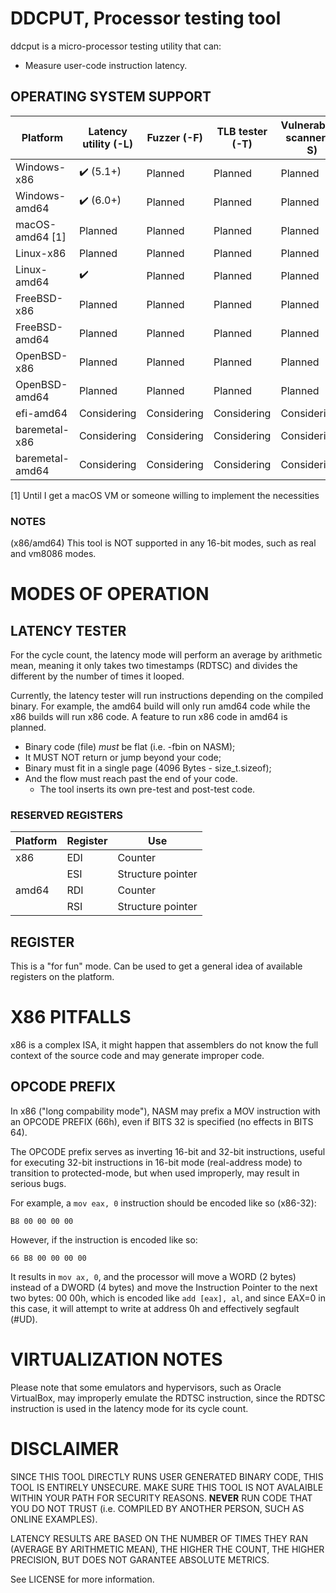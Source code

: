# DDCPUT, Processor testing tool

ddcput is a micro-processor testing utility that can:
- Measure user-code instruction latency.

## OPERATING SYSTEM SUPPORT

| Platform | Latency utility (-L) | Fuzzer (-F) | TLB tester (-T) | Vulnerability scanner (-S) | Benchmark utility (-B) |
|---|---|---|---|---|---|
| Windows-x86 | ✔️ (5.1+) | Planned | Planned | Planned | Planned |
| Windows-amd64 | ✔️ (6.0+) | Planned | Planned | Planned | Planned |
| macOS-amd64 [1] | Planned | Planned | Planned | Planned | Planned |
| Linux-x86 | Planned | Planned | Planned | Planned | Planned |
| Linux-amd64 | ✔️ | Planned | Planned | Planned | Planned |
| FreeBSD-x86 | Planned | Planned | Planned | Planned | Planned |
| FreeBSD-amd64 | Planned | Planned | Planned | Planned | Planned |
| OpenBSD-x86 | Planned | Planned | Planned | Planned | Planned |
| OpenBSD-amd64 | Planned | Planned | Planned | Planned | Planned |
| efi-amd64 | Considering | Considering | Considering | Considering | Considering |
| baremetal-x86 | Considering | Considering | Considering | Considering | Considering |
| baremetal-amd64 | Considering | Considering | Considering | Considering | Considering |

[1] Until I get a macOS VM or someone willing to implement the necessities

### NOTES

(x86/amd64) This tool is NOT supported in any 16-bit modes, such as real and
vm8086 modes.

# MODES OF OPERATION

## LATENCY TESTER

For the cycle count, the latency mode will perform an average by arithmetic
mean, meaning it only takes two timestamps (RDTSC) and divides the different
by the number of times it looped.

Currently, the latency tester will run instructions depending on the compiled
binary. For example, the amd64 build will only run amd64 code while the x86
builds will run x86 code. A feature to run x86 code in amd64 is planned.

- Binary code (file) _must_ be flat (i.e. -fbin on NASM);
- It MUST NOT return or jump beyond your code;
- Binary must fit in a single page (4096 Bytes - size_t.sizeof);
- And the flow must reach past the end of your code.
  - The tool inserts its own pre-test and post-test code.

### RESERVED REGISTERS

| Platform | Register | Use |
|---|---|---|
| x86 | EDI | Counter |
| | ESI | Structure pointer |
| amd64 | RDI | Counter |
| | RSI | Structure pointer |

## REGISTER

This is a "for fun" mode. Can be used to get a general idea of available
registers on the platform.

# X86 PITFALLS

x86 is a complex ISA, it might happen that assemblers do not know the full
context of the source code and may generate improper code.

## OPCODE PREFIX

In x86 ("long compability mode"), NASM may prefix a MOV instruction with an
OPCODE PREFIX (66h), even if BITS 32 is specified (no effects in BITS 64).

The OPCODE prefix serves as inverting 16-bit and 32-bit instructions, useful
for executing 32-bit instructions in 16-bit mode (real-address mode) to
transition to protected-mode, but when used improperly, may result in serious
bugs.

For example, a `mov eax, 0` instruction should be encoded like so (x86-32):
```
B8 00 00 00 00
```

However, if the instruction is encoded like so:
```
66 B8 00 00 00 00
```

It results in `mov ax, 0`, and the processor will move a WORD (2 bytes)
instead of a DWORD (4 bytes) and move the Instruction Pointer to the next two
bytes: 00 00h, which is encoded like `add [eax], al`, and since EAX=0 in this
case, it will attempt to write at address 0h and effectively segfault (#UD).

# VIRTUALIZATION NOTES

Please note that some emulators and hypervisors, such as Oracle VirtualBox, may
improperly emulate the RDTSC instruction, since the RDTSC instruction is used
in the latency mode for its cycle count.

# DISCLAIMER

SINCE THIS TOOL DIRECTLY RUNS USER GENERATED BINARY CODE, THIS TOOL IS ENTIRELY
UNSECURE. MAKE SURE THIS TOOL IS NOT AVALAIBLE WITHIN YOUR PATH FOR SECURITY
REASONS. **NEVER** RUN CODE THAT YOU DO NOT TRUST (i.e. COMPILED BY ANOTHER
PERSON, SUCH AS ONLINE EXAMPLES).

LATENCY RESULTS ARE BASED ON THE NUMBER OF TIMES THEY RAN (AVERAGE BY
ARITHMETIC MEAN), THE HIGHER THE COUNT, THE HIGHER PRECISION, BUT DOES NOT
GARANTEE ABSOLUTE METRICS.

See LICENSE for more information.